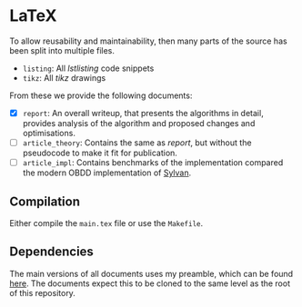 # LaTeX
To allow reusability and maintainability, then many parts of the source has been
split into multiple files.

- `listing`: All _lstlisting_ code snippets
- `tikz`: All _tikz_ drawings

From these we provide the following documents:
- [X] `report`: An overall writeup, that presents the algorithms in detail,
      provides analysis of the algorithm and proposed changes and optimisations.
- [ ] `article_theory`: Contains the same as _report_, but without the
      pseudocode to make it fit for publication.
- [ ] `article_impl`: Contains benchmarks of the implementation compared the
      modern OBDD implementation of
      [Sylvan](https://github.com/utwente-fmt/sylvan).

## Compilation
Either compile the `main.tex` file or use the `Makefile`.

## Dependencies
The main versions of all documents uses my preamble, which can be found [here](
https://github.com/SSoelvsten/LaTeX-Preamble_and_Examples). The documents expect
this to be cloned to the same level as the root of this repository.
